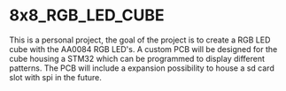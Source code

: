 # 8x8_RGB_LED_CUBE
This is a personal project, the goal of the project is to create a RGB LED cube with the AA0084 RGB LED's.
A custom PCB will be designed for the cube housing a STM32 which can be programmed to display different patterns.
The PCB will include a expansion possibility to house a sd card slot with spi in the future.
